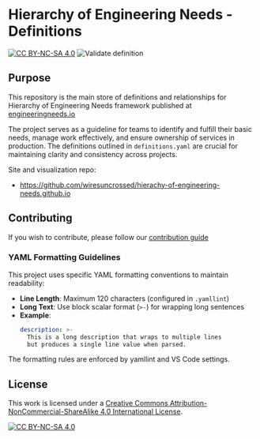 # Hierarchy of Engineering Needs - Definitions
[![CC BY-NC-SA 4.0][cc-by-nc-sa-shield]][cc-by-nc-sa]
![Validate definition](https://github.com/wiresuncrossed/hoen-definitions/actions/workflows/validate.yaml/badge.svg)

## Purpose
This repository is the main store of definitions and relationships
for Hierarchy of Engineering Needs framework published at
[engineeringneeds.io](https://engineeringneeds.io)

The project serves as a guideline for teams to identify and fulfill their basic needs, manage work effectively, and ensure ownership of services in production. The definitions outlined in `definitions.yaml` are crucial for maintaining clarity and consistency across projects.

Site and visualization repo:
- https://github.com/wiresuncrossed/hierachy-of-engineering-needs.github.io

## Contributing
If you wish to contribute, please follow our [contribution guide](./docs/CONTRIBUTING.md)

### YAML Formatting Guidelines
This project uses specific YAML formatting conventions to maintain readability:

- **Line Length**: Maximum 120 characters (configured in `.yamllint`)
- **Long Text**: Use block scalar format (`>-`) for wrapping long sentences
- **Example**:
  ```yaml
  description: >-
    This is a long description that wraps to multiple lines
    but produces a single line value when parsed.
  ```

The formatting rules are enforced by yamllint and VS Code settings.

## License
This work is licensed under a
[Creative Commons Attribution-NonCommercial-ShareAlike 4.0 International License][cc-by-nc-sa].

[![CC BY-NC-SA 4.0][cc-by-nc-sa-image]][cc-by-nc-sa]

[cc-by-nc-sa]: http://creativecommons.org/licenses/by-nc-sa/4.0/
[cc-by-nc-sa-image]: https://licensebuttons.net/l/by-nc-sa/4.0/88x31.png
[cc-by-nc-sa-shield]: https://img.shields.io/badge/License-CC%20BY--NC--SA%204.0-lightgrey.svg